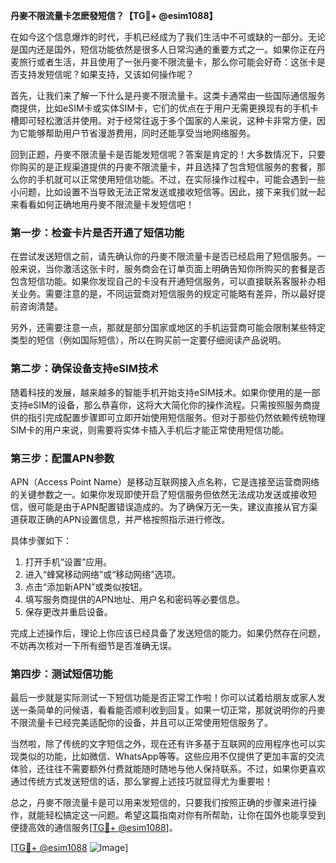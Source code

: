 **丹麥不限流量卡怎麽發短信？【TG💪+ @esim1088】**

在如今这个信息爆炸的时代，手机已经成为了我们生活中不可或缺的一部分。无论是国内还是国外，短信功能依然是很多人日常沟通的重要方式之一。如果你正在丹麦旅行或者生活，并且使用了一张丹麥不限流量卡，那么你可能会好奇：这张卡是否支持发短信呢？如果支持，又该如何操作呢？

首先，让我们来了解一下什么是丹麥不限流量卡。这类卡通常由一些国际通信服务商提供，比如eSIM卡或实体SIM卡，它们的优点在于用户无需更换现有的手机卡槽即可轻松激活并使用。对于经常往返于多个国家的人来说，这种卡非常方便，因为它能够帮助用户节省漫游费用，同时还能享受当地网络服务。

回到正题，丹麥不限流量卡是否能发短信呢？答案是肯定的！大多数情况下，只要你购买的是正规渠道提供的丹麥不限流量卡，并且选择了包含短信服务的套餐，那么你的手机就可以正常使用短信功能。不过，在实际操作过程中，可能会遇到一些小问题，比如设置不当导致无法正常发送或接收短信等。因此，接下来我们就一起来看看如何正确地用丹麥不限流量卡发短信吧！

### 第一步：检查卡片是否开通了短信功能

在尝试发送短信之前，请先确认你的丹麥不限流量卡是否已经启用了短信服务。一般来说，当你激活这张卡时，服务商会在订单页面上明确告知你所购买的套餐是否包含短信功能。如果你发现自己的卡没有开通短信服务，可以直接联系客服补办相关业务。需要注意的是，不同运营商对短信服务的规定可能略有差异，所以最好提前咨询清楚。

另外，还需要注意一点，那就是部分国家或地区的手机运营商可能会限制某些特定类型的短信（例如国际短信），所以在购买前一定要仔细阅读产品说明。

### 第二步：确保设备支持eSIM技术

随着科技的发展，越来越多的智能手机开始支持eSIM技术。如果你使用的是一部支持eSIM的设备，那么恭喜你，这将大大简化你的操作流程。只需按照服务商提供的指引完成配置步骤即可立即开始使用短信服务。但对于那些仍然依赖传统物理SIM卡的用户来说，则需要将实体卡插入手机后才能正常使用短信功能。

### 第三步：配置APN参数

APN（Access Point Name）是移动互联网接入点名称，它是连接至运营商网络的关键参数之一。如果你发现即使开启了短信服务但依然无法成功发送或接收短信，很可能是由于APN配置错误造成的。为了确保万无一失，建议直接从官方渠道获取正确的APN设置信息，并严格按照指示进行修改。

具体步骤如下：
1. 打开手机“设置”应用。
2. 进入“蜂窝移动网络”或“移动网络”选项。
3. 点击“添加新APN”或类似按钮。
4. 填写服务商提供的APN地址、用户名和密码等必要信息。
5. 保存更改并重启设备。

完成上述操作后，理论上你应该已经具备了发送短信的能力。如果仍然存在问题，不妨再次核对一下所有细节是否准确无误。

### 第四步：测试短信功能

最后一步就是实际测试一下短信功能是否正常工作啦！你可以试着给朋友或家人发送一条简单的问候语，看看能否顺利收到回复。如果一切正常，那就说明你的丹麥不限流量卡已经完美适配你的设备，并且可以正常使用短信服务了。

当然啦，除了传统的文字短信之外，现在还有许多基于互联网的应用程序也可以实现类似的功能，比如微信、WhatsApp等等。这些应用不仅提供了更加丰富的交流体验，还往往不需要额外付费就能随时随地与他人保持联系。不过，如果你更喜欢通过传统方式发送短信的话，那么掌握上述技巧就显得尤为重要啦！

总之，丹麥不限流量卡是可以用来发短信的，只要我们按照正确的步骤来进行操作，就能轻松搞定这一问题。希望这篇指南对你有所帮助，让你在国外也能享受到便捷高效的通信服务[[TG💪+ @esim1088](https://t.me/s/esim1088)]。

[[TG💪+ @esim1088](https://t.me/s/esim1088) ![Image](https://i.postimg.cc/4NQfJmqS/Snipaste-2025-05-13-00-14-12.png)]